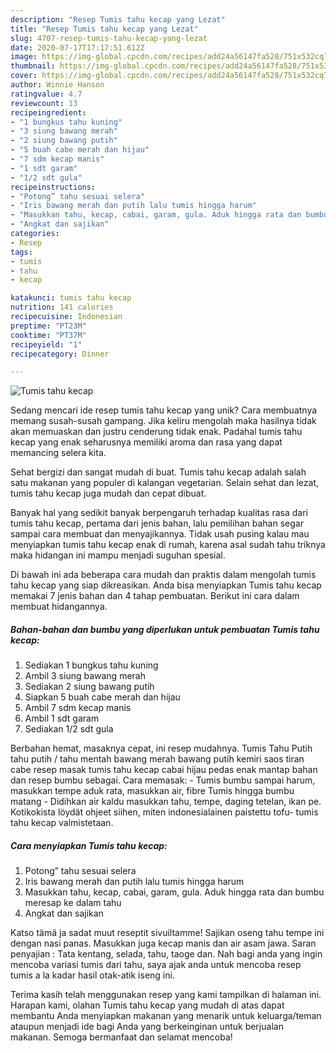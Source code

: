 ```yaml
---
description: "Resep Tumis tahu kecap yang Lezat"
title: "Resep Tumis tahu kecap yang Lezat"
slug: 4707-resep-tumis-tahu-kecap-yang-lezat
date: 2020-07-17T17:17:51.612Z
image: https://img-global.cpcdn.com/recipes/add24a56147fa528/751x532cq70/tumis-tahu-kecap-foto-resep-utama.jpg
thumbnail: https://img-global.cpcdn.com/recipes/add24a56147fa528/751x532cq70/tumis-tahu-kecap-foto-resep-utama.jpg
cover: https://img-global.cpcdn.com/recipes/add24a56147fa528/751x532cq70/tumis-tahu-kecap-foto-resep-utama.jpg
author: Winnie Hanson
ratingvalue: 4.7
reviewcount: 13
recipeingredient:
- "1 bungkus tahu kuning"
- "3 siung bawang merah"
- "2 siung bawang putih"
- "5 buah cabe merah dan hijau"
- "7 sdm kecap manis"
- "1 sdt garam"
- "1/2 sdt gula"
recipeinstructions:
- "Potong” tahu sesuai selera"
- "Iris bawang merah dan putih lalu tumis hingga harum"
- "Masukkan tahu, kecap, cabai, garam, gula. Aduk hingga rata dan bumbu meresap ke dalam tahu"
- "Angkat dan sajikan"
categories:
- Resep
tags:
- tumis
- tahu
- kecap

katakunci: tumis tahu kecap 
nutrition: 141 calories
recipecuisine: Indonesian
preptime: "PT23M"
cooktime: "PT37M"
recipeyield: "1"
recipecategory: Dinner

---
```



![Tumis tahu kecap](https://img-global.cpcdn.com/recipes/add24a56147fa528/751x532cq70/tumis-tahu-kecap-foto-resep-utama.jpg)

Sedang mencari ide resep tumis tahu kecap yang unik? Cara membuatnya memang susah-susah gampang. Jika keliru mengolah maka hasilnya tidak akan memuaskan dan justru cenderung tidak enak. Padahal tumis tahu kecap yang enak seharusnya memiliki aroma dan rasa yang dapat memancing selera kita.

Sehat bergizi dan sangat mudah di buat. Tumis tahu kecap adalah salah satu makanan yang populer di kalangan vegetarian. Selain sehat dan lezat, tumis tahu kecap juga mudah dan cepat dibuat.

Banyak hal yang sedikit banyak berpengaruh terhadap kualitas rasa dari tumis tahu kecap, pertama dari jenis bahan, lalu pemilihan bahan segar sampai cara membuat dan menyajikannya. Tidak usah pusing kalau mau menyiapkan tumis tahu kecap enak di rumah, karena asal sudah tahu triknya maka hidangan ini mampu menjadi suguhan spesial.


Di bawah ini ada beberapa cara mudah dan praktis dalam mengolah tumis tahu kecap yang siap dikreasikan. Anda bisa menyiapkan Tumis tahu kecap memakai 7 jenis bahan dan 4 tahap pembuatan. Berikut ini cara dalam membuat hidangannya.

<!--inarticleads1-->

##### Bahan-bahan dan bumbu yang diperlukan untuk pembuatan Tumis tahu kecap:

1. Sediakan 1 bungkus tahu kuning
1. Ambil 3 siung bawang merah
1. Sediakan 2 siung bawang putih
1. Siapkan 5 buah cabe merah dan hijau
1. Ambil 7 sdm kecap manis
1. Ambil 1 sdt garam
1. Sediakan 1/2 sdt gula


Berbahan hemat, masaknya cepat, ini resep mudahnya. Tumis Tahu Putih tahu putih / tahu mentah bawang merah bawang putih kemiri saos tiran cabe resep masak tumis tahu kecap cabai hijau pedas enak mantap bahan dan resep bumbu sebagai. Cara memasak: - Tumis bumbu sampai harum, masukkan tempe aduk rata, masukkan air, fibre Tumis hingga bumbu matang - Didihkan air kaldu masukkan tahu, tempe, daging tetelan, ikan pe. Kotikokista löydät ohjeet siihen, miten indonesialainen paistettu tofu- tumis tahu kecap valmistetaan. 

<!--inarticleads2-->

##### Cara menyiapkan Tumis tahu kecap:

1. Potong” tahu sesuai selera
1. Iris bawang merah dan putih lalu tumis hingga harum
1. Masukkan tahu, kecap, cabai, garam, gula. Aduk hingga rata dan bumbu meresap ke dalam tahu
1. Angkat dan sajikan


Katso tämä ja sadat muut reseptit sivuiltamme! Sajikan oseng tahu tempe ini dengan nasi panas. Masukkan juga kecap manis dan air asam jawa. Saran penyajian : Tata kentang, selada, tahu, taoge dan. Nah bagi anda yang ingin mencoba variasi tumis dari tahu, saya ajak anda untuk mencoba resep tumis a la kadar hasil otak-atik iseng ini. 

Terima kasih telah menggunakan resep yang kami tampilkan di halaman ini. Harapan kami, olahan Tumis tahu kecap yang mudah di atas dapat membantu Anda menyiapkan makanan yang menarik untuk keluarga/teman ataupun menjadi ide bagi Anda yang berkeinginan untuk berjualan makanan. Semoga bermanfaat dan selamat mencoba!
